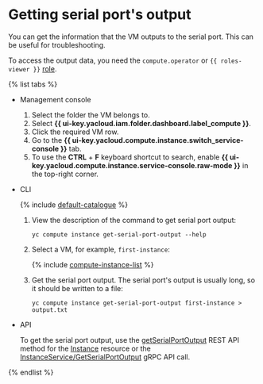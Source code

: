 # Getting serial port's output

You can get the information that the VM outputs to the serial port. This can be useful for troubleshooting.

To access the output data, you need the `сompute.operator` or `{{ roles-viewer }}` [role](../../security/index.md).

{% list tabs %}

- Management console

   1. Select the folder the VM belongs to.
   1. Select **{{ ui-key.yacloud.iam.folder.dashboard.label_compute }}**.
   1. Click the required VM row.
   1. Go to the **{{ ui-key.yacloud.compute.instance.switch_service-console }}** tab.
   1. To use the **CTRL** + **F** keyboard shortcut to search, enable **{{ ui-key.yacloud.compute.instance.service-console.raw-mode }}** in the top-right corner.

- CLI

   {% include [default-catalogue](../../../_includes/default-catalogue.md) %}

   1. View the description of the command to get serial port output:

      ```
      yc compute instance get-serial-port-output --help
      ```

   1. Select a VM, for example, `first-instance`:

      {% include [compute-instance-list](../../_includes_service/compute-instance-list.md) %}

   1. Get the serial port output. The serial port's output is usually long, so it should be written to a file:

      ```
      yc compute instance get-serial-port-output first-instance > output.txt
      ```

- API

   To get the serial port output, use the [getSerialPortOutput](../../api-ref/Instance/getSerialPortOutput.md) REST API method for the [Instance](../../api-ref/Instance/index.md) resource or the [InstanceService/GetSerialPortOutput](../../api-ref/grpc/instance_service.md#GetSerialPortOutput) gRPC API call.

{% endlist %}
